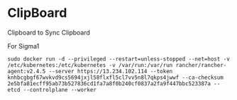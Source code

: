 # ClipBoard
Clipboard to Sync Clipboard

For Sigma1 

    sudo docker run -d --privileged --restart=unless-stopped --net=host -v /etc/kubernetes:/etc/kubernetes -v /var/run:/var/run rancher/rancher-agent:v2.4.5 --server https://13.234.102.114 --token knhbcgbgf67wvkvd9cs5694jxjl58flxfl5cl7vv5n8l7qkps4jwwf --ca-checksum 2e5bfa81ecff95ab73b527836cd1fa7a8f0b240cf0837a2fa9f447bbc523387a --etcd --controlplane --worker
